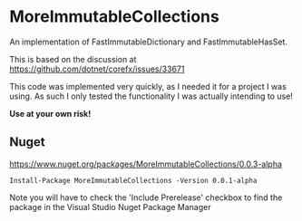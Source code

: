 # MoreImmutableCollections
An implementation of FastImmutableDictionary and FastImmutableHasSet.

This is based on the discussion at https://github.com/dotnet/corefx/issues/33671

This code was implemented very quickly, as I needed it for a project I was using. 
As such I only tested the functionality I was actually intending to use! 

**Use at your own risk!**

## Nuget

https://www.nuget.org/packages/MoreImmutableCollections/0.0.3-alpha

```
Install-Package MoreImmutableCollections -Version 0.0.1-alpha
```

Note you will have to check the 'Include Prerelease' checkbox to find the package in the Visual Studio Nuget Package Manager
